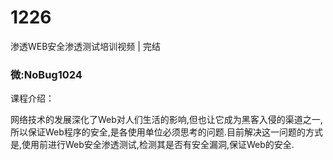 # 1226
渗透WEB安全渗透测试培训视频 | 完结
### 微:NoBug1024 


课程介绍：

网络技术的发展深化了Web对人们生活的影响,但也让它成为黑客入侵的渠道之一,所以保证Web程序的安全,是各使用单位必须思考的问题.目前解决这一问题的方式是,使用前进行Web安全渗透测试,检测其是否有安全漏洞,保证Web的安全.
